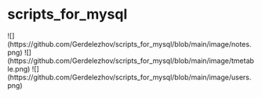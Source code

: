 # scripts_for_mysql
<p style: "text-align: center;">
![](https://github.com/Gerdelezhov/scripts_for_mysql/blob/main/image/notes.png)
![](https://github.com/Gerdelezhov/scripts_for_mysql/blob/main/image/tmetable.png)
![](https://github.com/Gerdelezhov/scripts_for_mysql/blob/main/image/users.png)
</p>
